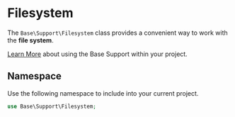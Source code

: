 # Filesystem

The `Base\Support\Filesystem` class provides a convenient way to work with the **file system**.

[Learn More](README.md) about using the Base Support within your project.


## Namespace

Use the following namespace to include into your current project.

```php
use Base\Support\Filesystem;
```
